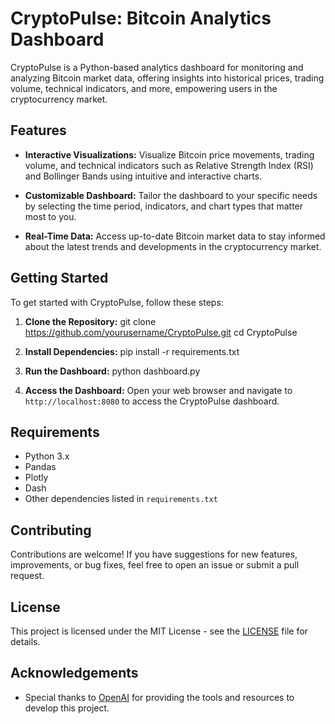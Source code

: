 # CryptoPulse: Bitcoin Analytics Dashboard

CryptoPulse is a Python-based analytics dashboard for monitoring and analyzing Bitcoin market data, offering insights into historical prices, trading volume, technical indicators, and more, empowering users in the cryptocurrency market.

## Features

- **Interactive Visualizations:** Visualize Bitcoin price movements, trading volume, and technical indicators such as Relative Strength Index (RSI) and Bollinger Bands using intuitive and interactive charts.
  
- **Customizable Dashboard:** Tailor the dashboard to your specific needs by selecting the time period, indicators, and chart types that matter most to you.

- **Real-Time Data:** Access up-to-date Bitcoin market data to stay informed about the latest trends and developments in the cryptocurrency market.

## Getting Started

To get started with CryptoPulse, follow these steps:

1. **Clone the Repository:**
git clone https://github.com/yourusername/CryptoPulse.git
cd CryptoPulse

2. **Install Dependencies:**
pip install -r requirements.txt

3. **Run the Dashboard:**
python dashboard.py

4. **Access the Dashboard:**
Open your web browser and navigate to `http://localhost:8080` to access the CryptoPulse dashboard.

## Requirements

- Python 3.x
- Pandas
- Plotly
- Dash
- Other dependencies listed in `requirements.txt`

## Contributing

Contributions are welcome! If you have suggestions for new features, improvements, or bug fixes, feel free to open an issue or submit a pull request.

## License

This project is licensed under the MIT License - see the [LICENSE](LICENSE) file for details.

## Acknowledgements

- Special thanks to [OpenAI](https://openai.com) for providing the tools and resources to develop this project.
